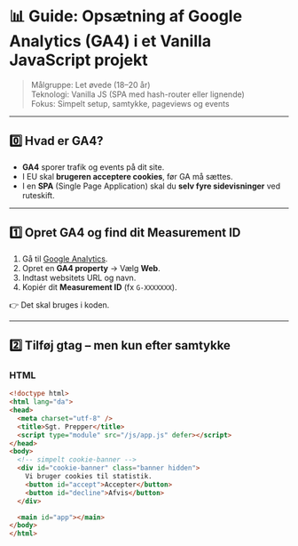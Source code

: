 # 📊 Guide: Opsætning af Google Analytics (GA4) i et Vanilla JavaScript projekt

> Målgruppe: Let øvede (18–20 år)  
> Teknologi: Vanilla JS (SPA med hash-router eller lignende)  
> Fokus: Simpelt setup, samtykke, pageviews og events

---

## 0️⃣ Hvad er GA4?

- **GA4** sporer trafik og events på dit site.  
- I EU skal **brugeren acceptere cookies**, før GA må sættes.  
- I en **SPA** (Single Page Application) skal du **selv fyre sidevisninger** ved ruteskift.

---

## 1️⃣ Opret GA4 og find dit Measurement ID

1. Gå til [Google Analytics](https://analytics.google.com).
2. Opret en **GA4 property** → Vælg **Web**.
3. Indtast websitets URL og navn.
4. Kopiér dit **Measurement ID** (fx `G-XXXXXXX`).

👉 Det skal bruges i koden.

---

## 2️⃣ Tilføj gtag – men kun efter samtykke

### HTML

```html
<!doctype html>
<html lang="da">
<head>
  <meta charset="utf-8" />
  <title>Sgt. Prepper</title>
  <script type="module" src="/js/app.js" defer></script>
</head>
<body>
  <!-- simpelt cookie-banner -->
  <div id="cookie-banner" class="banner hidden">
    Vi bruger cookies til statistik. 
    <button id="accept">Accepter</button>
    <button id="decline">Afvis</button>
  </div>

  <main id="app"></main>
</body>
</html>
